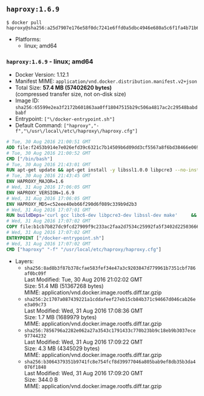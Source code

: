 ## `haproxy:1.6.9`

```console
$ docker pull haproxy@sha256:a25d7907e176e58f0dc7241e6ffd0a5dbc4946e680a5c6f1fa4b71b631534a69
```

-	Platforms:
	-	linux; amd64

### `haproxy:1.6.9` - linux; amd64

-	Docker Version: 1.12.1
-	Manifest MIME: `application/vnd.docker.distribution.manifest.v2+json`
-	Total Size: **57.4 MB (57402620 bytes)**  
	(compressed transfer size, not on-disk size)
-	Image ID: `sha256:65599e2ea3f2172b601863aa0ff18047515b29c506a4817ac2c29548babdbabf`
-	Entrypoint: `["\/docker-entrypoint.sh"]`
-	Default Command: `["haproxy","-f","\/usr\/local\/etc\/haproxy\/haproxy.cfg"]`

```dockerfile
# Tue, 30 Aug 2016 21:00:51 GMT
ADD file:f2453b914e7e026efd39c6321c7b14509b6d09dd3cf5567a8f6bd38466e06954 in / 
# Tue, 30 Aug 2016 21:00:52 GMT
CMD ["/bin/bash"]
# Tue, 30 Aug 2016 21:43:01 GMT
RUN apt-get update && apt-get install -y libssl1.0.0 libpcre3 --no-install-recommends && rm -rf /var/lib/apt/lists/*
# Tue, 30 Aug 2016 21:43:45 GMT
ENV HAPROXY_MAJOR=1.6
# Wed, 31 Aug 2016 17:06:05 GMT
ENV HAPROXY_VERSION=1.6.9
# Wed, 31 Aug 2016 17:06:05 GMT
ENV HAPROXY_MD5=c52eee40eb66f290d6f089c339b9d2b3
# Wed, 31 Aug 2016 17:07:01 GMT
RUN buildDeps='curl gcc libc6-dev libpcre3-dev libssl-dev make' 	&& set -x 	&& apt-get update && apt-get install -y $buildDeps --no-install-recommends && rm -rf /var/lib/apt/lists/* 	&& curl -SL "http://www.haproxy.org/download/${HAPROXY_MAJOR}/src/haproxy-${HAPROXY_VERSION}.tar.gz" -o haproxy.tar.gz 	&& echo "${HAPROXY_MD5}  haproxy.tar.gz" | md5sum -c 	&& mkdir -p /usr/src/haproxy 	&& tar -xzf haproxy.tar.gz -C /usr/src/haproxy --strip-components=1 	&& rm haproxy.tar.gz 	&& make -C /usr/src/haproxy 		TARGET=linux2628 		USE_PCRE=1 PCREDIR= 		USE_OPENSSL=1 		USE_ZLIB=1 		all 		install-bin 	&& mkdir -p /usr/local/etc/haproxy 	&& cp -R /usr/src/haproxy/examples/errorfiles /usr/local/etc/haproxy/errors 	&& rm -rf /usr/src/haproxy 	&& apt-get purge -y --auto-remove $buildDeps
# Wed, 31 Aug 2016 17:07:02 GMT
COPY file:b1cb7b827dc9fcd27909f9c233ac2faa2d7534c25992fa5f3402d22503666d6d in / 
# Wed, 31 Aug 2016 17:07:02 GMT
ENTRYPOINT ["/docker-entrypoint.sh"]
# Wed, 31 Aug 2016 17:07:02 GMT
CMD ["haproxy" "-f" "/usr/local/etc/haproxy/haproxy.cfg"]
```

-	Layers:
	-	`sha256:8ad8b3f87b378cfae583fef34e47a3c9203847d779961b7351cbf786af0bc09f`  
		Last Modified: Tue, 30 Aug 2016 21:02:02 GMT  
		Size: 51.4 MB (51367268 bytes)  
		MIME: application/vnd.docker.image.rootfs.diff.tar.gzip
	-	`sha256:2c1707a087439221a1cddafeef27eb15cb84b371c94667d046cab26ee3a09c73`  
		Last Modified: Wed, 31 Aug 2016 17:08:36 GMT  
		Size: 1.7 MB (1689979 bytes)  
		MIME: application/vnd.docker.image.rootfs.diff.tar.gzip
	-	`sha256:7856796a2282e062a27a3543c1791433c770b23bb9c18eb9b3037ece97744232`  
		Last Modified: Wed, 31 Aug 2016 17:09:22 GMT  
		Size: 4.3 MB (4345029 bytes)  
		MIME: application/vnd.docker.image.rootfs.diff.tar.gzip
	-	`sha256:b3064379351b9741fc8e754fcf8d39977046a805bab9ef8db35b3da4076f1848`  
		Last Modified: Wed, 31 Aug 2016 17:09:20 GMT  
		Size: 344.0 B  
		MIME: application/vnd.docker.image.rootfs.diff.tar.gzip
